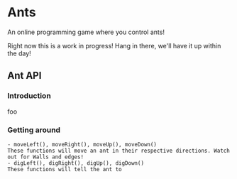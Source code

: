 # Ants
An online programming game where you control ants!

Right now this is a work in progress! Hang in there, we'll have it up within the day!

## Ant API

### Introduction
foo

### Getting around
    - moveLeft(), moveRight(), moveUp(), moveDown()
    These functions will move an ant in their respective directions. Watch out for Walls and edges!
    - digLeft(), digRight(), digUp(), digDown()
    These functions will tell the ant to 
